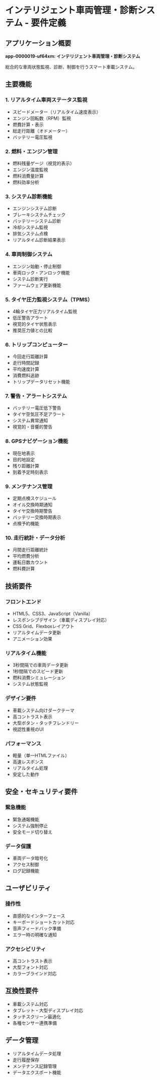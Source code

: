 # インテリジェント車両管理・診断システム - 要件定義

## アプリケーション概要
**app-0000019-uf64xm: インテリジェント車両管理・診断システム**

総合的な車両状態監視、診断、制御を行うスマート車載システム。

## 主要機能

### 1. リアルタイム車両ステータス監視
- スピードメーター（リアルタイム速度表示）
- エンジン回転数（RPM）監視
- 燃費計算・表示
- 総走行距離（オドメーター）
- バッテリー電圧監視

### 2. 燃料・エンジン管理
- 燃料残量ゲージ（視覚的表示）
- エンジン温度監視
- 燃料消費量計算
- 燃料効率分析

### 3. システム診断機能
- エンジンシステム診断
- ブレーキシステムチェック
- バッテリーシステム診断
- 冷却システム監視
- 排気システム点検
- リアルタイム診断結果表示

### 4. 車両制御システム
- エンジン始動・停止制御
- 車両ロック・アンロック機能
- システム診断実行
- ファームウェア更新機能

### 5. タイヤ圧力監視システム（TPMS）
- 4輪タイヤ圧力リアルタイム監視
- 低圧警告アラート
- 視覚的タイヤ状態表示
- 推奨圧力値との比較

### 6. トリップコンピューター
- 今回走行距離計算
- 走行時間記録
- 平均速度計算
- 消費燃料追跡
- トリップデータリセット機能

### 7. 警告・アラートシステム
- バッテリー電圧低下警告
- タイヤ空気圧不足アラート
- システム異常通知
- 視覚的・音響的警告

### 8. GPSナビゲーション機能
- 現在地表示
- 目的地設定
- 残り距離計算
- 到着予定時刻表示

### 9. メンテナンス管理
- 定期点検スケジュール
- オイル交換時期通知
- タイヤ交換時期警告
- バッテリー交換時期表示
- 点検予約機能

### 10. 走行統計・データ分析
- 月間走行距離統計
- 平均燃費分析
- 運転日数カウント
- 燃料費計算

## 技術要件

### フロントエンド
- HTML5、CSS3、JavaScript（Vanilla）
- レスポンシブデザイン（車載ディスプレイ対応）
- CSS Grid、Flexboxレイアウト
- リアルタイムデータ更新
- アニメーション効果

### リアルタイム機能
- 3秒間隔での車両データ更新
- 1秒間隔でのスピード更新
- 燃料消費シミュレーション
- システム状態監視

### デザイン要件
- 車載システム向けダークテーマ
- 高コントラスト表示
- 大型ボタン・タッチフレンドリー
- 視認性重視のUI

### パフォーマンス
- 軽量（単一HTMLファイル）
- 高速レスポンス
- リアルタイム処理
- 安定した動作

## 安全・セキュリティ要件

### 緊急機能
- 緊急通報機能
- システム強制停止
- 安全モード切り替え

### データ保護
- 車両データ暗号化
- アクセス制御
- ログ記録機能

## ユーザビリティ

### 操作性
- 直感的なインターフェース
- キーボードショートカット対応
- 音声フィードバック準備
- エラー時の明確な通知

### アクセシビリティ
- 高コントラスト表示
- 大型フォント対応
- カラーブラインド対応

## 互換性要件
- 車載システム対応
- タブレット・大型ディスプレイ対応
- タッチスクリーン最適化
- 各種センサー連携準備

## データ管理
- リアルタイムデータ処理
- 走行履歴保存
- メンテナンス記録管理
- データエクスポート機能